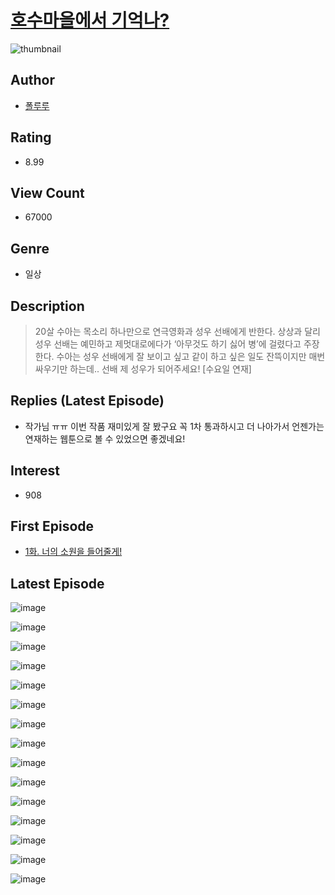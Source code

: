 # [호수마을에서 기억나?](https://comic.naver.com/bestChallenge/list?titleId=801270)
![thumbnail](https://image-comic.pstatic.net/user_contents_data/challenge_comic/2022/10/12/277460/thumbnail_202x164cebcf844_2e5d_493f_a392_cda08f8c2819_00002264.JPEG)

## Author
- [폴루루](https://comic.naver.com/artistTitle?id=277460)

## Rating
- 8.99

## View Count
- 67000

## Genre
- 일상

## Description
> 20살 수아는 목소리 하나만으로 연극영화과 성우 선배에게 반한다. 상상과 달리 성우 선배는 예민하고 제멋대로에다가 ‘아무것도 하기 싫어 병’에 걸렸다고 주장한다. 수아는 성우 선배에게 잘 보이고 싶고 같이 하고 싶은 일도 잔뜩이지만 매번 싸우기만 하는데.. 선배 제 성우가 되어주세요! [수요일 연재]

## Replies (Latest Episode)
- 작가님 ㅠㅠ 이번 작품 재미있게 잘 봤구요 꼭 1차 통과하시고 더 나아가서 언젠가는 연재하는 웹툰으로 볼 수 있었으면 좋겠네요!

## Interest
- 908

## First Episode
- [1화. 너의 소원을 들어줄게!](https://comic.naver.com/bestChallenge/detail?titleId=801270&no=1)

## Latest Episode
![image](https://image-comic.pstatic.net/user_contents_data/challenge_comic/2023/05/22/277460/upload_4135769228138917987.jpeg)

![image](https://image-comic.pstatic.net/user_contents_data/challenge_comic/2023/05/22/277460/upload_7220227203834983526.jpeg)

![image](https://image-comic.pstatic.net/user_contents_data/challenge_comic/2023/05/22/277460/upload_7149857179726930274.jpeg)

![image](https://image-comic.pstatic.net/user_contents_data/challenge_comic/2023/05/22/277460/upload_3832673471103788385.jpeg)

![image](https://image-comic.pstatic.net/user_contents_data/challenge_comic/2023/05/22/277460/upload_4048844247568232803.jpeg)

![image](https://image-comic.pstatic.net/user_contents_data/challenge_comic/2023/05/22/277460/upload_3918757527229444146.jpeg)

![image](https://image-comic.pstatic.net/user_contents_data/challenge_comic/2023/05/22/277460/upload_3617063828780639032.jpeg)

![image](https://image-comic.pstatic.net/user_contents_data/challenge_comic/2023/05/22/277460/upload_3919084077129950774.jpeg)

![image](https://image-comic.pstatic.net/user_contents_data/challenge_comic/2023/05/22/277460/upload_7363778355364520248.jpeg)

![image](https://image-comic.pstatic.net/user_contents_data/challenge_comic/2023/05/22/277460/upload_3762812705713762616.jpeg)

![image](https://image-comic.pstatic.net/user_contents_data/challenge_comic/2023/05/22/277460/upload_7378694128179307576.jpeg)

![image](https://image-comic.pstatic.net/user_contents_data/challenge_comic/2023/05/22/277460/upload_3703704026494548070.jpeg)

![image](https://image-comic.pstatic.net/user_contents_data/challenge_comic/2023/05/22/277460/upload_4122590473181290850.jpeg)

![image](https://image-comic.pstatic.net/user_contents_data/challenge_comic/2023/05/22/277460/upload_4121136935231382837.jpeg)

![image](https://image-comic.pstatic.net/user_contents_data/challenge_comic/2023/05/22/277460/upload_7076109816836732464.jpeg)
